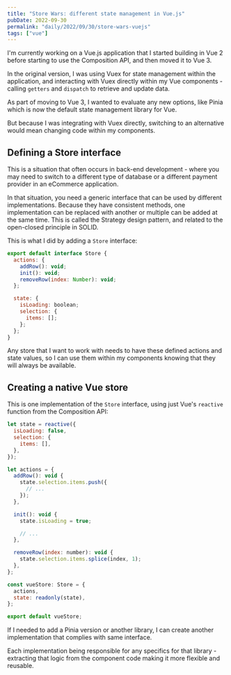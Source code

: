```yaml
---
title: "Store Wars: different state management in Vue.js"
pubDate: 2022-09-30
permalink: "daily/2022/09/30/store-wars-vuejs"
tags: ["vue"]
---
```


I'm currently working on a Vue.js application that I started building in Vue 2 before starting to use the Composition API, and then moved it to Vue 3.

In the original version, I was using Vuex for state management within the application, and interacting with Vuex directly within my Vue components - calling `getters` and `dispatch` to retrieve and update data.

As part of moving to Vue 3, I wanted to evaluate any new options, like Pinia which is now the default state management library for Vue.

But because I was integrating with Vuex directly, switching to an alternative would mean changing code within my components.

## Defining a Store interface

This is a situation that often occurs in back-end development - where you may need to switch to a different type of database or a different payment provider in an eCommerce application.

In that situation, you need a generic interface that can be used by different implementations. Because they have consistent methods, one implementation can be replaced with another or multiple can be added at the same time. This is called the Strategy design pattern, and related to the open-closed principle in SOLID.

This is what I did by adding a `Store` interface:

```javascript
export default interface Store {
  actions: {
    addRow(): void;
    init(): void;
    removeRow(index: Number): void;
  };

  state: {
    isLoading: boolean;
    selection: {
      items: [];
    };
  };
}
```

Any store that I want to work with needs to have these defined actions and state values, so I can use them within my components knowing that they will always be available.

## Creating a native Vue store

This is one implementation of the `Store` interface, using just Vue's `reactive` function from the Composition API:

```javascript
let state = reactive({
  isLoading: false,
  selection: {
    items: [],
  },
});

let actions = {
  addRow(): void {
    state.selection.items.push({
      // ...
    });
  },

  init(): void {
    state.isLoading = true;

    // ...
  },

  removeRow(index: number): void {
    state.selection.items.splice(index, 1);
  },
};

const vueStore: Store = {
  actions,
  state: readonly(state),
};

export default vueStore;
```

If I needed to add a Pinia version or another library, I can create another implementation that complies with same interface.

Each implementation being responsible for any specifics for that library - extracting that logic from the component code making it more flexible and reusable.
